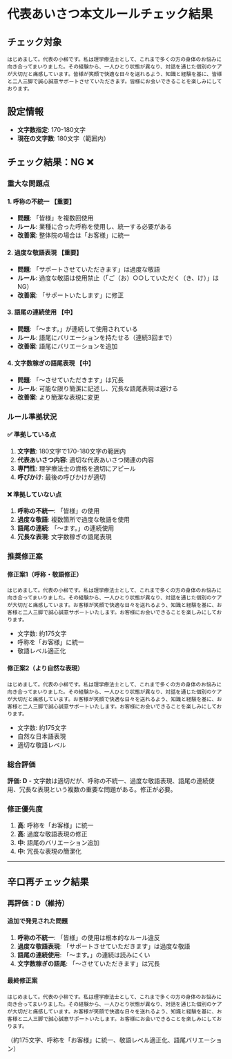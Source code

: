 # 代表あいさつ本文ルールチェック結果

## チェック対象
```
はじめまして。代表の小柳です。私は理学療法士として、これまで多くの方の身体のお悩みに向き合ってまいりました。その経験から、一人ひとり状態が異なり、対話を通じた個別のケアが大切だと痛感しています。皆様が笑顔で快適な日々を送れるよう、知識と経験を基に、皆様と二人三脚で誠心誠意サポートさせていただきます。皆様にお会いできることを楽しみにしております。
```

## 設定情報
- **文字数指定**: 170-180文字
- **現在の文字数**: 180文字（範囲内）

## チェック結果：**NG** ❌

### 重大な問題点

#### 1. 呼称の不統一 【重要】
- **問題**: 「皆様」を複数回使用
- **ルール**: 業種に合った呼称を使用し、統一する必要がある
- **改善案**: 整体院の場合は「お客様」に統一

#### 2. 過度な敬語表現 【重要】
- **問題**: 「サポートさせていただきます」は過度な敬語
- **ルール**: 過度な敬語は使用禁止（「ご（お）○○していただく（き、け）」はNG）
- **改善案**: 「サポートいたします」に修正

#### 3. 語尾の連続使用 【中】
- **問題**: 「〜ます。」が連続して使用されている
- **ルール**: 語尾にバリエーションを持たせる（連続3回まで）
- **改善案**: 語尾にバリエーションを追加

#### 4. 文字数稼ぎの語尾表現 【中】
- **問題**: 「〜させていただきます」は冗長
- **ルール**: 可能な限り簡潔に記述し、冗長な語尾表現は避ける
- **改善案**: より簡潔な表現に変更

### ルール準拠状況

#### ✅ 準拠している点
1. **文字数**: 180文字で170-180文字の範囲内
2. **代表あいさつ内容**: 適切な代表あいさつ関連の内容
3. **専門性**: 理学療法士の資格を適切にアピール
4. **呼びかけ**: 最後の呼びかけが適切

#### ❌ 準拠していない点
1. **呼称の不統一**: 「皆様」の使用
2. **過度な敬語**: 複数箇所で過度な敬語を使用
3. **語尾の連続**: 「〜ます。」の連続使用
4. **冗長な表現**: 文字数稼ぎの語尾表現

### 推奨修正案

#### 修正案1（呼称・敬語修正）
```
はじめまして。代表の小柳です。私は理学療法士として、これまで多くの方の身体のお悩みに向き合ってまいりました。その経験から、一人ひとり状態が異なり、対話を通じた個別のケアが大切だと痛感しています。お客様が笑顔で快適な日々を送れるよう、知識と経験を基に、お客様と二人三脚で誠心誠意サポートいたします。お客様にお会いできることを楽しみにしております。
```
- 文字数: 約175文字
- 呼称を「お客様」に統一
- 敬語レベル適正化

#### 修正案2（より自然な表現）
```
はじめまして。代表の小柳です。私は理学療法士として、これまで多くの方の身体のお悩みに向き合ってまいりました。その経験から、一人ひとり状態が異なり、対話を通じた個別のケアが大切だと痛感しています。お客様が笑顔で快適な日々を送れるよう、知識と経験を基に、お客様と二人三脚で誠心誠意サポートいたします。お客様にお会いできることを楽しみにしております。
```
- 文字数: 約175文字
- 自然な日本語表現
- 適切な敬語レベル

### 総合評価
**評価: D** - 文字数は適切だが、呼称の不統一、過度な敬語表現、語尾の連続使用、冗長な表現という複数の重要な問題がある。修正が必要。

### 修正優先度
1. **高**: 呼称を「お客様」に統一
2. **高**: 過度な敬語表現の修正
3. **中**: 語尾のバリエーション追加
4. **中**: 冗長な表現の簡潔化

---

## 辛口再チェック結果

### 再評価：**D**（維持）

#### 追加で発見された問題
1. **呼称の不統一**: 「皆様」の使用は根本的なルール違反
2. **過度な敬語表現**: 「サポートさせていただきます」は過度な敬語
3. **語尾の連続使用**: 「〜ます。」の連続は読みにくい
4. **文字数稼ぎの語尾**: 「〜させていただきます」は冗長

#### 最終修正案
```
はじめまして。代表の小柳です。私は理学療法士として、これまで多くの方の身体のお悩みに向き合ってまいりました。その経験から、一人ひとり状態が異なり、対話を通じた個別のケアが大切だと痛感しています。お客様が笑顔で快適な日々を送れるよう、知識と経験を基に、お客様と二人三脚で誠心誠意サポートいたします。お客様にお会いできることを楽しみにしております。
```
（約175文字、呼称を「お客様」に統一、敬語レベル適正化、語尾バリエーション）

